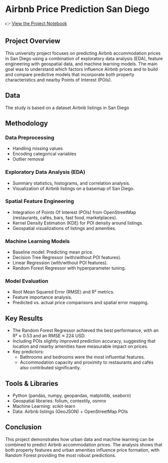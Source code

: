# Airbnb Price Prediction San Diego

👉 [View the Project Notebook](Airbnb_GroupProject.ipynb)

## Project Overview

This university project focuses on predicting Airbnb accommodation prices in San Diego using a combination of exploratory data analysis (EDA), feature engineering with geospatial data, and machine learning models.
The main goal was to understand which factors influence Airbnb prices and to build and compare predictive models that incorporate both property characteristics and nearby Points of Interest (POIs).

 ## Data
 The study is based on a dataset Airbnb listings in San Diego

 ## Methodology
 ### Data Preprocessing
- Handling missing values
- Encoding categorical variables
- Outlier removal

### Exploratory Data Analysis (EDA)
- Summary statistics, histograms, and correlation analysis.
- Visualization of Airbnb listings on a basemap of San Diego.

### Spatial Feature Engineering
- Integration of Points Of Interest (POIs) from OpenStreetMap (restaurants, cafés, bars, fast food, marketplaces).
- Kernel Density Estimation (KDE) for POI density around listings.
- Geospatial visualizations of listings and amenities.

### Machine Learning Models
- Baseline model: Predicting mean price.
- Decision Tree Regressor (with/without POI features).
- Linear Regression (with/without POI features).
- Random Forest Regressor with hyperparameter tuning.

### Model Evaluation
- Root Mean Squared Error (RMSE) and R² metrics.
- Feature importance analysis.
- Predicted vs. actual price comparisons and spatial error mapping.


## Key Results
- The Random Forest Regressor achieved the best performance, with an R² ≈ 0.53 and an RMSE ≈ 224 USD.
- Including POIs slightly improved prediction accuracy, suggesting that location and nearby amenities have measurable impact on prices.
- Key predictors:
  - Bathrooms and bedrooms were the most influential features.
  - Accommodation capacity and proximity to restaurants and cafés also contributed significantly.
 
## Tools & Libraries
- Python (pandas, numpy, geopandas, matplotlib, seaborn)
- Geospatial libraries: folium, contextily, osmnx
- Machine Learning: scikit-learn
- Data: Airbnb listings (GeoJSON) + OpenStreetMap POIs

## Conclusion
This project demonstrates how urban data and machine learning can be combined to predict Airbnb accommodation prices. 
The analysis shows that both property features and urban amenities influence price formation, with Random Forest providing the most robust predictions.
